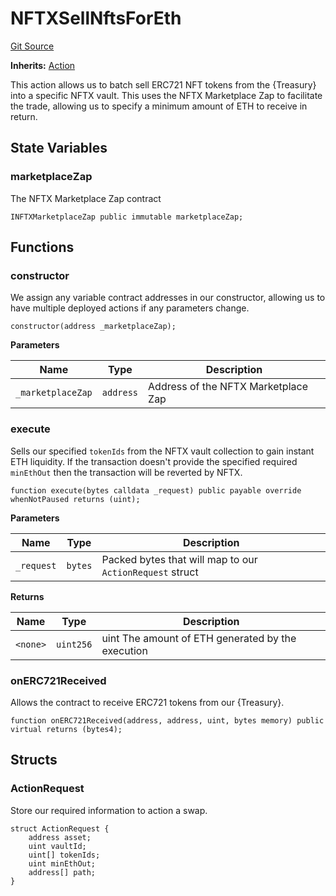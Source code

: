# NFTXSellNftsForEth
[Git Source](https://github.com/FloorDAO/floor-v2/blob/445b96358cc205e432e359914c1681c0f44048b0/src/contracts/actions/nftx/SellNftsForEth.sol)

**Inherits:**
[Action](/src/contracts/actions/Action.sol/contract.Action.md)

This action allows us to batch sell ERC721 NFT tokens from the {Treasury}
into a specific NFTX vault.
This uses the NFTX Marketplace Zap to facilitate the trade, allowing us to
specify a minimum amount of ETH to receive in return.


## State Variables
### marketplaceZap
The NFTX Marketplace Zap contract


```solidity
INFTXMarketplaceZap public immutable marketplaceZap;
```


## Functions
### constructor

We assign any variable contract addresses in our constructor, allowing us
to have multiple deployed actions if any parameters change.


```solidity
constructor(address _marketplaceZap);
```
**Parameters**

|Name|Type|Description|
|----|----|-----------|
|`_marketplaceZap`|`address`|Address of the NFTX Marketplace Zap|


### execute

Sells our specified `tokenIds` from the NFTX vault collection to gain instant
ETH liquidity. If the transaction doesn't provide the specified required `minEthOut`
then the transaction will be reverted by NFTX.


```solidity
function execute(bytes calldata _request) public payable override whenNotPaused returns (uint);
```
**Parameters**

|Name|Type|Description|
|----|----|-----------|
|`_request`|`bytes`|Packed bytes that will map to our `ActionRequest` struct|

**Returns**

|Name|Type|Description|
|----|----|-----------|
|`<none>`|`uint256`|uint The amount of ETH generated by the execution|


### onERC721Received

Allows the contract to receive ERC721 tokens from our {Treasury}.


```solidity
function onERC721Received(address, address, uint, bytes memory) public virtual returns (bytes4);
```

## Structs
### ActionRequest
Store our required information to action a swap.


```solidity
struct ActionRequest {
    address asset;
    uint vaultId;
    uint[] tokenIds;
    uint minEthOut;
    address[] path;
}
```

